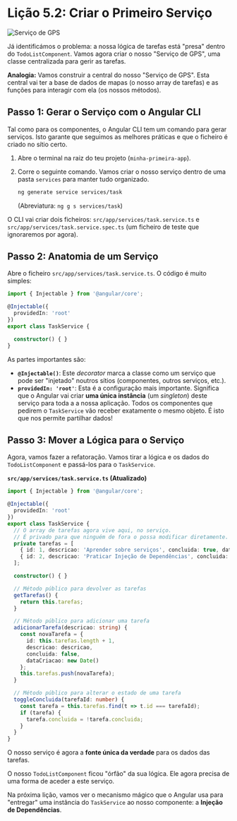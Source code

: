 # Lição 5.2: Criar o Primeiro Serviço

![Serviço de GPS](https://media.giphy.com/media/v1.Y2lkPTc5MGI3NjExbWw5a2N5c3JqY254b250b294c251b294c251b294c251b294/3oKIPEqDecIy5P0o4U/giphy.gif)

Já identificámos o problema: a nossa lógica de tarefas está "presa" dentro do `TodoListComponent`. Vamos agora criar o nosso "Serviço de GPS", uma classe centralizada para gerir as tarefas.

**Analogia:** Vamos construir a central do nosso "Serviço de GPS". Esta central vai ter a base de dados de mapas (o nosso array de tarefas) e as funções para interagir com ela (os nossos métodos).

## Passo 1: Gerar o Serviço com o Angular CLI

Tal como para os componentes, o Angular CLI tem um comando para gerar serviços. Isto garante que seguimos as melhores práticas e que o ficheiro é criado no sítio certo.

1.  Abre o terminal na raiz do teu projeto (`minha-primeira-app`).
2.  Corre o seguinte comando. Vamos criar o nosso serviço dentro de uma pasta `services` para manter tudo organizado.

    ```sh
    ng generate service services/task
    ```
    (Abreviatura: `ng g s services/task`)

O CLI vai criar dois ficheiros: `src/app/services/task.service.ts` e `src/app/services/task.service.spec.ts` (um ficheiro de teste que ignoraremos por agora).

## Passo 2: Anatomia de um Serviço

Abre o ficheiro `src/app/services/task.service.ts`. O código é muito simples:

```typescript
import { Injectable } from '@angular/core';

@Injectable({
  providedIn: 'root'
})
export class TaskService {

  constructor() { }
}
```

As partes importantes são:

-   **`@Injectable()`**: Este *decorator* marca a classe como um serviço que pode ser "injetado" noutros sítios (componentes, outros serviços, etc.).
-   **`providedIn: 'root'`**: Esta é a configuração mais importante. Significa que o Angular vai criar **uma única instância** (um *singleton*) deste serviço para toda a a nossa aplicação. Todos os componentes que pedirem o `TaskService` vão receber exatamente o mesmo objeto. É isto que nos permite partilhar dados!

## Passo 3: Mover a Lógica para o Serviço

Agora, vamos fazer a refatoração. Vamos tirar a lógica e os dados do `TodoListComponent` e passá-los para o `TaskService`.

**`src/app/services/task.service.ts` (Atualizado)**
```typescript
import { Injectable } from '@angular/core';

@Injectable({
  providedIn: 'root'
})
export class TaskService {
  // O array de tarefas agora vive aqui, no serviço.
  // É privado para que ninguém de fora o possa modificar diretamente.
  private tarefas = [
    { id: 1, descricao: 'Aprender sobre serviços', concluida: true, dataCriacao: new Date() },
    { id: 2, descricao: 'Praticar Injeção de Dependências', concluida: false, dataCriacao: new Date() }
  ];

  constructor() { }

  // Método público para devolver as tarefas
  getTarefas() {
    return this.tarefas;
  }

  // Método público para adicionar uma tarefa
  adicionarTarefa(descricao: string) {
    const novaTarefa = {
      id: this.tarefas.length + 1,
      descricao: descricao,
      concluida: false,
      dataCriacao: new Date()
    };
    this.tarefas.push(novaTarefa);
  }

  // Método público para alterar o estado de uma tarefa
  toggleConcluida(tarefaId: number) {
    const tarefa = this.tarefas.find(t => t.id === tarefaId);
    if (tarefa) {
      tarefa.concluida = !tarefa.concluida;
    }
  }
}
```

O nosso serviço é agora a **fonte única da verdade** para os dados das tarefas.

O nosso `TodoListComponent` ficou "órfão" da sua lógica. Ele agora precisa de uma forma de aceder a este serviço.

Na próxima lição, vamos ver o mecanismo mágico que o Angular usa para "entregar" uma instância do `TaskService` ao nosso componente: a **Injeção de Dependências**.